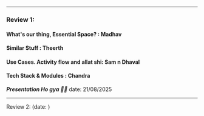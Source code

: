 

---

### **Review 1:**
#### What's our thing, Essential Space? : Madhav 

#### Similar Stuff : Theerth 

#### Use Cases. Activity flow and allat shi: Sam n Dhaval

#### Tech Stack & Modules : Chandra






***Presentation Ho gya  🎉🎉*** 
date: 21/08/2025



---

Review 2: (date:  )
